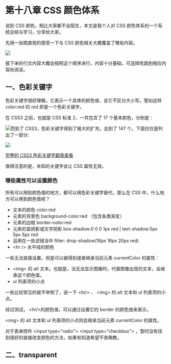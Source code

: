 # 第十八章 CSS 颜色体系

说到 CSS 颜色，相比大家都不会陌生，本文是我个人对 CSS 颜色体系的一个系统总结与学习，分享给大家。

先用一张图直观的感受一下与 CSS 颜色相关大概覆盖了哪些内容。

![](http://images2015.cnblogs.com/blog/608782/201606/608782-20160628102556546-1962104922.png)

接下来的行文内容大概会按照这个顺序进行，内容十分基础，可选择性跳到相应内容处阅读。

## 一、色彩关键字

色彩关键字很好理解。它表示一个具体的颜色值，且它不区分大小写。譬如这样 color:red 的 red 即是一个色彩关键字。

在 CSS3 之前，也就是 CSS 标准 2，一共包含了 17 个基本颜色，分别是：

![](http://images2015.cnblogs.com/blog/608782/201606/608782-20160628102620374-2108376967.jpg)而到了 CSS3，色彩关键字得到了极大的扩充，达到了 147 个。下面仅仅是列出了一部分:

![](http://images2015.cnblogs.com/blog/608782/201606/608782-20160628102630812-127687153.jpg)

[完整的 CSS3 色彩关键字戳我查看](http://sbco.cc/demo/color/html/)

值得注意的是，未知的关键字会让 CSS 属性无效。

### 哪些属性可以设置颜色

所有可以用到颜色值的地方，都可以用色彩关键字替代，那么在 CSS 中，什么地方可以用到颜色值呢？

* 文本的颜色 color:red
* 元素的背景色 background-color:red （包含各类渐变）
* 元素的边框 border-color:red
* 元素的盒阴影或文字阴影 box-shadow:0 0 0 1px red \| text-shadow:5px 5px 5px red
* 运用在一些滤镜当中 filter: drop-shadow\(16px 16px 20px red\)
* &lt;hr /&gt; 水平线的颜色

一些无法直接设置，但是可以被得到或者继承当前元素 currentColor 的属性：

* &lt;img&gt; 的 alt 文本。也就是，当无法显示图像时，代替图像出现的文本，会继承这个颜色值。
* ul 列表项的小点

一些比较常见的就不举例了，说一下 &lt;hr/&gt; 、 &lt;img&gt; 的 alt 文本和 ul 列表项的小点。

经过测试， &lt;hr/&gt;的颜色值，可以通过设置它的 border 的颜色值来表示。

&lt;img&gt; 的 alt 文本和 ul 列表项的小点则会继承当前元素 currentColor 的属性。

对于表单控件 &lt;input type="radio"&gt; &lt;input type="checkbox"&gt; ，暂时没有找到很好的直接改变颜色的方法，如果有知道希望不吝赐教。

## 二、transparent













